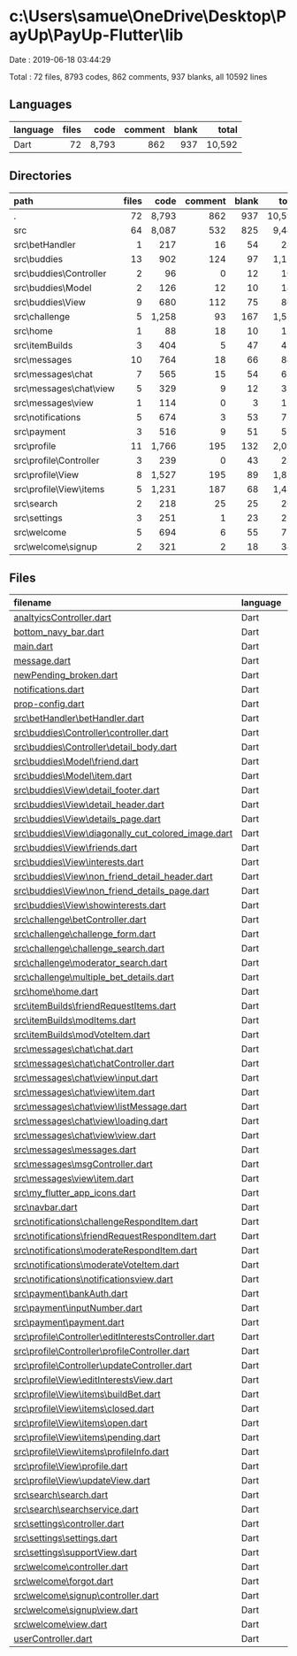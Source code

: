# c:\Users\samue\OneDrive\Desktop\PayUp\PayUp-Flutter\lib

Date : 2019-06-18 03:44:29

Total : 72 files,  8793 codes, 862 comments, 937 blanks, all 10592 lines

## Languages
| language | files | code | comment | blank | total |
| :--- | ---: | ---: | ---: | ---: | ---: |
| Dart | 72 | 8,793 | 862 | 937 | 10,592 |

## Directories
| path | files | code | comment | blank | total |
| :--- | ---: | ---: | ---: | ---: | ---: |
| . | 72 | 8,793 | 862 | 937 | 10,592 |
| src | 64 | 8,087 | 532 | 825 | 9,444 |
| src\betHandler | 1 | 217 | 16 | 54 | 287 |
| src\buddies | 13 | 902 | 124 | 97 | 1,123 |
| src\buddies\Controller | 2 | 96 | 0 | 12 | 108 |
| src\buddies\Model | 2 | 126 | 12 | 10 | 148 |
| src\buddies\View | 9 | 680 | 112 | 75 | 867 |
| src\challenge | 5 | 1,258 | 93 | 167 | 1,518 |
| src\home | 1 | 88 | 18 | 10 | 116 |
| src\itemBuilds | 3 | 404 | 5 | 47 | 456 |
| src\messages | 10 | 764 | 18 | 66 | 848 |
| src\messages\chat | 7 | 565 | 15 | 54 | 634 |
| src\messages\chat\view | 5 | 329 | 9 | 12 | 350 |
| src\messages\view | 1 | 114 | 0 | 3 | 117 |
| src\notifications | 5 | 674 | 3 | 53 | 730 |
| src\payment | 3 | 516 | 9 | 51 | 576 |
| src\profile | 11 | 1,766 | 195 | 132 | 2,093 |
| src\profile\Controller | 3 | 239 | 0 | 43 | 282 |
| src\profile\View | 8 | 1,527 | 195 | 89 | 1,811 |
| src\profile\View\items | 5 | 1,231 | 187 | 68 | 1,486 |
| src\search | 2 | 218 | 25 | 25 | 268 |
| src\settings | 3 | 251 | 1 | 23 | 275 |
| src\welcome | 5 | 694 | 6 | 55 | 755 |
| src\welcome\signup | 2 | 321 | 2 | 18 | 341 |

## Files
| filename | language | code | comment | blank | total |
| :--- | :--- | ---: | ---: | ---: | ---: |
| [analtyicsController.dart](file:///c%3A/Users/samue/OneDrive/Desktop/PayUp/PayUp-Flutter/lib/analtyicsController.dart) | Dart | 24 | 0 | 5 | 29 |
| [bottom_navy_bar.dart](file:///c%3A/Users/samue/OneDrive/Desktop/PayUp/PayUp-Flutter/lib/bottom_navy_bar.dart) | Dart | 137 | 0 | 14 | 151 |
| [main.dart](file:///c%3A/Users/samue/OneDrive/Desktop/PayUp/PayUp-Flutter/lib/main.dart) | Dart | 35 | 0 | 8 | 43 |
| [message.dart](file:///c%3A/Users/samue/OneDrive/Desktop/PayUp/PayUp-Flutter/lib/message.dart) | Dart | 10 | 0 | 2 | 12 |
| [newPending_broken.dart](file:///c%3A/Users/samue/OneDrive/Desktop/PayUp/PayUp-Flutter/lib/newPending_broken.dart) | Dart | 163 | 305 | 29 | 497 |
| [notifications.dart](file:///c%3A/Users/samue/OneDrive/Desktop/PayUp/PayUp-Flutter/lib/notifications.dart) | Dart | 39 | 1 | 11 | 51 |
| [prop-config.dart](file:///c%3A/Users/samue/OneDrive/Desktop/PayUp/PayUp-Flutter/lib/prop-config.dart) | Dart | 177 | 7 | 29 | 213 |
| [src\betHandler\betHandler.dart](file:///c%3A/Users/samue/OneDrive/Desktop/PayUp/PayUp-Flutter/lib/src/betHandler/betHandler.dart) | Dart | 217 | 16 | 54 | 287 |
| [src\buddies\Controller\controller.dart](file:///c%3A/Users/samue/OneDrive/Desktop/PayUp/PayUp-Flutter/lib/src/buddies/Controller/controller.dart) | Dart | 49 | 0 | 7 | 56 |
| [src\buddies\Controller\detail_body.dart](file:///c%3A/Users/samue/OneDrive/Desktop/PayUp/PayUp-Flutter/lib/src/buddies/Controller/detail_body.dart) | Dart | 47 | 0 | 5 | 52 |
| [src\buddies\Model\friend.dart](file:///c%3A/Users/samue/OneDrive/Desktop/PayUp/PayUp-Flutter/lib/src/buddies/Model/friend.dart) | Dart | 41 | 11 | 7 | 59 |
| [src\buddies\Model\item.dart](file:///c%3A/Users/samue/OneDrive/Desktop/PayUp/PayUp-Flutter/lib/src/buddies/Model/item.dart) | Dart | 85 | 1 | 3 | 89 |
| [src\buddies\View\detail_footer.dart](file:///c%3A/Users/samue/OneDrive/Desktop/PayUp/PayUp-Flutter/lib/src/buddies/View/detail_footer.dart) | Dart | 51 | 4 | 6 | 61 |
| [src\buddies\View\detail_header.dart](file:///c%3A/Users/samue/OneDrive/Desktop/PayUp/PayUp-Flutter/lib/src/buddies/View/detail_header.dart) | Dart | 160 | 1 | 12 | 173 |
| [src\buddies\View\details_page.dart](file:///c%3A/Users/samue/OneDrive/Desktop/PayUp/PayUp-Flutter/lib/src/buddies/View/details_page.dart) | Dart | 38 | 0 | 3 | 41 |
| [src\buddies\View\diagonally_cut_colored_image.dart](file:///c%3A/Users/samue/OneDrive/Desktop/PayUp/PayUp-Flutter/lib/src/buddies/View/diagonally_cut_colored_image.dart) | Dart | 31 | 0 | 6 | 37 |
| [src\buddies\View\friends.dart](file:///c%3A/Users/samue/OneDrive/Desktop/PayUp/PayUp-Flutter/lib/src/buddies/View/friends.dart) | Dart | 141 | 104 | 20 | 265 |
| [src\buddies\View\interests.dart](file:///c%3A/Users/samue/OneDrive/Desktop/PayUp/PayUp-Flutter/lib/src/buddies/View/interests.dart) | Dart | 49 | 2 | 9 | 60 |
| [src\buddies\View\non_friend_detail_header.dart](file:///c%3A/Users/samue/OneDrive/Desktop/PayUp/PayUp-Flutter/lib/src/buddies/View/non_friend_detail_header.dart) | Dart | 130 | 1 | 9 | 140 |
| [src\buddies\View\non_friend_details_page.dart](file:///c%3A/Users/samue/OneDrive/Desktop/PayUp/PayUp-Flutter/lib/src/buddies/View/non_friend_details_page.dart) | Dart | 38 | 0 | 3 | 41 |
| [src\buddies\View\showinterests.dart](file:///c%3A/Users/samue/OneDrive/Desktop/PayUp/PayUp-Flutter/lib/src/buddies/View/showinterests.dart) | Dart | 42 | 0 | 7 | 49 |
| [src\challenge\betController.dart](file:///c%3A/Users/samue/OneDrive/Desktop/PayUp/PayUp-Flutter/lib/src/challenge/betController.dart) | Dart | 224 | 5 | 55 | 284 |
| [src\challenge\challenge_form.dart](file:///c%3A/Users/samue/OneDrive/Desktop/PayUp/PayUp-Flutter/lib/src/challenge/challenge_form.dart) | Dart | 205 | 14 | 12 | 231 |
| [src\challenge\challenge_search.dart](file:///c%3A/Users/samue/OneDrive/Desktop/PayUp/PayUp-Flutter/lib/src/challenge/challenge_search.dart) | Dart | 299 | 41 | 32 | 372 |
| [src\challenge\moderator_search.dart](file:///c%3A/Users/samue/OneDrive/Desktop/PayUp/PayUp-Flutter/lib/src/challenge/moderator_search.dart) | Dart | 206 | 22 | 36 | 264 |
| [src\challenge\multiple_bet_details.dart](file:///c%3A/Users/samue/OneDrive/Desktop/PayUp/PayUp-Flutter/lib/src/challenge/multiple_bet_details.dart) | Dart | 324 | 11 | 32 | 367 |
| [src\home\home.dart](file:///c%3A/Users/samue/OneDrive/Desktop/PayUp/PayUp-Flutter/lib/src/home/home.dart) | Dart | 88 | 18 | 10 | 116 |
| [src\itemBuilds\friendRequestItems.dart](file:///c%3A/Users/samue/OneDrive/Desktop/PayUp/PayUp-Flutter/lib/src/itemBuilds/friendRequestItems.dart) | Dart | 0 | 0 | 1 | 1 |
| [src\itemBuilds\modItems.dart](file:///c%3A/Users/samue/OneDrive/Desktop/PayUp/PayUp-Flutter/lib/src/itemBuilds/modItems.dart) | Dart | 249 | 3 | 22 | 274 |
| [src\itemBuilds\modVoteItem.dart](file:///c%3A/Users/samue/OneDrive/Desktop/PayUp/PayUp-Flutter/lib/src/itemBuilds/modVoteItem.dart) | Dart | 155 | 2 | 24 | 181 |
| [src\messages\chat\chat.dart](file:///c%3A/Users/samue/OneDrive/Desktop/PayUp/PayUp-Flutter/lib/src/messages/chat/chat.dart) | Dart | 92 | 3 | 15 | 110 |
| [src\messages\chat\chatController.dart](file:///c%3A/Users/samue/OneDrive/Desktop/PayUp/PayUp-Flutter/lib/src/messages/chat/chatController.dart) | Dart | 144 | 3 | 27 | 174 |
| [src\messages\chat\view\input.dart](file:///c%3A/Users/samue/OneDrive/Desktop/PayUp/PayUp-Flutter/lib/src/messages/chat/view/input.dart) | Dart | 70 | 3 | 3 | 76 |
| [src\messages\chat\view\item.dart](file:///c%3A/Users/samue/OneDrive/Desktop/PayUp/PayUp-Flutter/lib/src/messages/chat/view/item.dart) | Dart | 199 | 6 | 3 | 208 |
| [src\messages\chat\view\listMessage.dart](file:///c%3A/Users/samue/OneDrive/Desktop/PayUp/PayUp-Flutter/lib/src/messages/chat/view/listMessage.dart) | Dart | 39 | 0 | 3 | 42 |
| [src\messages\chat\view\loading.dart](file:///c%3A/Users/samue/OneDrive/Desktop/PayUp/PayUp-Flutter/lib/src/messages/chat/view/loading.dart) | Dart | 16 | 0 | 2 | 18 |
| [src\messages\chat\view\view.dart](file:///c%3A/Users/samue/OneDrive/Desktop/PayUp/PayUp-Flutter/lib/src/messages/chat/view/view.dart) | Dart | 5 | 0 | 1 | 6 |
| [src\messages\messages.dart](file:///c%3A/Users/samue/OneDrive/Desktop/PayUp/PayUp-Flutter/lib/src/messages/messages.dart) | Dart | 73 | 3 | 5 | 81 |
| [src\messages\msgController.dart](file:///c%3A/Users/samue/OneDrive/Desktop/PayUp/PayUp-Flutter/lib/src/messages/msgController.dart) | Dart | 12 | 0 | 4 | 16 |
| [src\messages\view\item.dart](file:///c%3A/Users/samue/OneDrive/Desktop/PayUp/PayUp-Flutter/lib/src/messages/view/item.dart) | Dart | 114 | 0 | 3 | 117 |
| [src\my_flutter_app_icons.dart](file:///c%3A/Users/samue/OneDrive/Desktop/PayUp/PayUp-Flutter/lib/src/my_flutter_app_icons.dart) | Dart | 6 | 15 | 4 | 25 |
| [src\navbar.dart](file:///c%3A/Users/samue/OneDrive/Desktop/PayUp/PayUp-Flutter/lib/src/navbar.dart) | Dart | 329 | 4 | 41 | 374 |
| [src\notifications\challengeRespondItem.dart](file:///c%3A/Users/samue/OneDrive/Desktop/PayUp/PayUp-Flutter/lib/src/notifications/challengeRespondItem.dart) | Dart | 243 | 0 | 4 | 247 |
| [src\notifications\friendRequestRespondItem.dart](file:///c%3A/Users/samue/OneDrive/Desktop/PayUp/PayUp-Flutter/lib/src/notifications/friendRequestRespondItem.dart) | Dart | 169 | 3 | 5 | 177 |
| [src\notifications\moderateRespondItem.dart](file:///c%3A/Users/samue/OneDrive/Desktop/PayUp/PayUp-Flutter/lib/src/notifications/moderateRespondItem.dart) | Dart | 65 | 0 | 14 | 79 |
| [src\notifications\moderateVoteItem.dart](file:///c%3A/Users/samue/OneDrive/Desktop/PayUp/PayUp-Flutter/lib/src/notifications/moderateVoteItem.dart) | Dart | 73 | 0 | 14 | 87 |
| [src\notifications\notificationsview.dart](file:///c%3A/Users/samue/OneDrive/Desktop/PayUp/PayUp-Flutter/lib/src/notifications/notificationsview.dart) | Dart | 124 | 0 | 16 | 140 |
| [src\payment\bankAuth.dart](file:///c%3A/Users/samue/OneDrive/Desktop/PayUp/PayUp-Flutter/lib/src/payment/bankAuth.dart) | Dart | 80 | 0 | 11 | 91 |
| [src\payment\inputNumber.dart](file:///c%3A/Users/samue/OneDrive/Desktop/PayUp/PayUp-Flutter/lib/src/payment/inputNumber.dart) | Dart | 155 | 3 | 15 | 173 |
| [src\payment\payment.dart](file:///c%3A/Users/samue/OneDrive/Desktop/PayUp/PayUp-Flutter/lib/src/payment/payment.dart) | Dart | 281 | 6 | 25 | 312 |
| [src\profile\Controller\editInterestsController.dart](file:///c%3A/Users/samue/OneDrive/Desktop/PayUp/PayUp-Flutter/lib/src/profile/Controller/editInterestsController.dart) | Dart | 57 | 0 | 10 | 67 |
| [src\profile\Controller\profileController.dart](file:///c%3A/Users/samue/OneDrive/Desktop/PayUp/PayUp-Flutter/lib/src/profile/Controller/profileController.dart) | Dart | 34 | 0 | 7 | 41 |
| [src\profile\Controller\updateController.dart](file:///c%3A/Users/samue/OneDrive/Desktop/PayUp/PayUp-Flutter/lib/src/profile/Controller/updateController.dart) | Dart | 148 | 0 | 26 | 174 |
| [src\profile\View\editInterestsView.dart](file:///c%3A/Users/samue/OneDrive/Desktop/PayUp/PayUp-Flutter/lib/src/profile/View/editInterestsView.dart) | Dart | 104 | 2 | 7 | 113 |
| [src\profile\View\items\buildBet.dart](file:///c%3A/Users/samue/OneDrive/Desktop/PayUp/PayUp-Flutter/lib/src/profile/View/items/buildBet.dart) | Dart | 166 | 60 | 14 | 240 |
| [src\profile\View\items\closed.dart](file:///c%3A/Users/samue/OneDrive/Desktop/PayUp/PayUp-Flutter/lib/src/profile/View/items/closed.dart) | Dart | 287 | 2 | 2 | 291 |
| [src\profile\View\items\open.dart](file:///c%3A/Users/samue/OneDrive/Desktop/PayUp/PayUp-Flutter/lib/src/profile/View/items/open.dart) | Dart | 317 | 114 | 38 | 469 |
| [src\profile\View\items\pending.dart](file:///c%3A/Users/samue/OneDrive/Desktop/PayUp/PayUp-Flutter/lib/src/profile/View/items/pending.dart) | Dart | 354 | 4 | 10 | 368 |
| [src\profile\View\items\profileInfo.dart](file:///c%3A/Users/samue/OneDrive/Desktop/PayUp/PayUp-Flutter/lib/src/profile/View/items/profileInfo.dart) | Dart | 107 | 7 | 4 | 118 |
| [src\profile\View\profile.dart](file:///c%3A/Users/samue/OneDrive/Desktop/PayUp/PayUp-Flutter/lib/src/profile/View/profile.dart) | Dart | 90 | 5 | 7 | 102 |
| [src\profile\View\updateView.dart](file:///c%3A/Users/samue/OneDrive/Desktop/PayUp/PayUp-Flutter/lib/src/profile/View/updateView.dart) | Dart | 102 | 1 | 7 | 110 |
| [src\search\search.dart](file:///c%3A/Users/samue/OneDrive/Desktop/PayUp/PayUp-Flutter/lib/src/search/search.dart) | Dart | 204 | 25 | 23 | 252 |
| [src\search\searchservice.dart](file:///c%3A/Users/samue/OneDrive/Desktop/PayUp/PayUp-Flutter/lib/src/search/searchservice.dart) | Dart | 14 | 0 | 2 | 16 |
| [src\settings\controller.dart](file:///c%3A/Users/samue/OneDrive/Desktop/PayUp/PayUp-Flutter/lib/src/settings/controller.dart) | Dart | 15 | 0 | 4 | 19 |
| [src\settings\settings.dart](file:///c%3A/Users/samue/OneDrive/Desktop/PayUp/PayUp-Flutter/lib/src/settings/settings.dart) | Dart | 119 | 0 | 14 | 133 |
| [src\settings\supportView.dart](file:///c%3A/Users/samue/OneDrive/Desktop/PayUp/PayUp-Flutter/lib/src/settings/supportView.dart) | Dart | 117 | 1 | 5 | 123 |
| [src\welcome\controller.dart](file:///c%3A/Users/samue/OneDrive/Desktop/PayUp/PayUp-Flutter/lib/src/welcome/controller.dart) | Dart | 121 | 4 | 19 | 144 |
| [src\welcome\forgot.dart](file:///c%3A/Users/samue/OneDrive/Desktop/PayUp/PayUp-Flutter/lib/src/welcome/forgot.dart) | Dart | 60 | 0 | 9 | 69 |
| [src\welcome\signup\controller.dart](file:///c%3A/Users/samue/OneDrive/Desktop/PayUp/PayUp-Flutter/lib/src/welcome/signup/controller.dart) | Dart | 122 | 2 | 13 | 137 |
| [src\welcome\signup\view.dart](file:///c%3A/Users/samue/OneDrive/Desktop/PayUp/PayUp-Flutter/lib/src/welcome/signup/view.dart) | Dart | 199 | 0 | 5 | 204 |
| [src\welcome\view.dart](file:///c%3A/Users/samue/OneDrive/Desktop/PayUp/PayUp-Flutter/lib/src/welcome/view.dart) | Dart | 192 | 0 | 9 | 201 |
| [userController.dart](file:///c%3A/Users/samue/OneDrive/Desktop/PayUp/PayUp-Flutter/lib/userController.dart) | Dart | 121 | 17 | 14 | 152 |